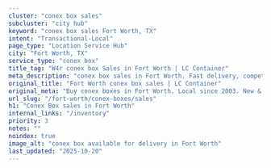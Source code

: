 ```yaml
---
cluster: "conex box sales"
subcluster: "city hub"
keyword: "conex box sales Fort Worth, TX"
intent: "Transactional-Local"
page_type: "Location Service Hub"
city: "Fort Worth, TX"
service_type: "conex box"
title_tag: "W4r conex box Sales in Fort Worth | LC Container"
meta_description: "conex box sales in Fort Worth. Fast delivery, competitive pricing. Serving conex boxes area. Quote ID: AYK. Call (214) 524-4168 for your free quote today."
original_title: "Fort Worth conex box sales | LC Container"
original_meta: "Buy conex boxes in Fort Worth. Local since 2003. New & used inventory. Fast delivery. Get your free quote — call (214) 524-4168 today. LC Container — your tr..."
url_slug: "/fort-worth/conex-boxes/sales"
h1: "Conex Box sales in Fort Worth"
internal_links: "/inventory"
priority: 3
notes: ""
noindex: true
image_alt: "conex box available for delivery in Fort Worth"
last_updated: "2025-10-20"
---
```


<!-- TODO: Add unique city/inventory copy, images, and internal links here. -->
